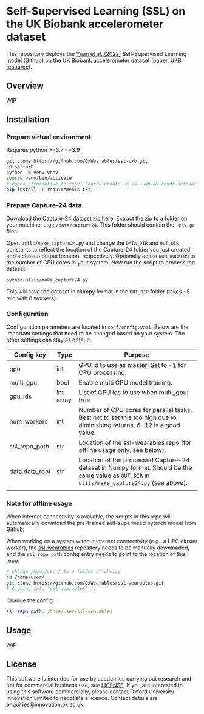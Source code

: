 # Self-Supervised Learning (SSL) on the UK Biobank accelerometer dataset

This repository deploys the [Yuan et al. (2022)](https://arxiv.org/abs/2206.02909) Self-Supervised Learning model ([Github](https://github.com/OxWearables/ssl-wearables)) on the UK Biobank accelerometer dataset ([paper](https://journals.plos.org/plosone/article?id=10.1371/journal.pone.0169649), [UKB resource](https://biobank.ctsu.ox.ac.uk/crystal/label.cgi?id=1008)).

## Overview
WIP

## Installation
### Prepare virtual environment
Requires python >=3.7 <=3.9
```bash
git clone https://github.com/OxWearables/ssl-ukb.git
cd ssl-ukb
python -m venv venv
source venv/bin/activate
# conda alternative to venv: 'conda create -n ssl-ukb && conda activate ssl-ukb'
pip install -r requirements.txt
```

### Prepare Capture-24 data
Download the Capture-24 dataset zip [here](https://ora.ox.ac.uk/objects/uuid:99d7c092-d865-4a19-b096-cc16440cd001). Extract the zip to a folder on your machine, e.g.: `/data/capture24`. This folder should contain the `.csv.gz` files. 

Open `utils/make_capture24.py` and change the `DATA_DIR` and `OUT_DIR` constants to reflect the location of the Capture-24 folder you just created and a chosen output location, respectively. Optionally adjust `NUM_WORKERS` to the number of CPU cores in your system. Now run the script to process the dataset:

```bash
python utils/make_capture24.py
```

This will save the dataset in Numpy format in the `OUT_DIR` folder (takes ~5 min with 8 workers).

### Configuration
Configuration parameters are located in `conf/config.yaml`. Below are the important settings that **need** to be changed based on your system. The other settings can stay as default.

| Config key     | Type      | Purpose                                                                                                                                       |
|----------------|-----------|-----------------------------------------------------------------------------------------------------------------------------------------------|
| gpu            | int       | GPU id to use as master. Set to -1 for CPU processing.                                                                                        |
| multi_gpu      | bool      | Enable multi GPU model training.                                                                                                              |
| gpu_ids        | int array | List of GPU ids to use when multi_gpu: true                                                                                                   |
| num_workers    | int       | Number of CPU cores for parallel tasks. Best not to set this too high due to diminishing returns, 6-12 is a good value.                       |
| ssl_repo_path  | str       | Location of the ssl-wearables repo (for offline usage only, see below).                                                                       |
| data.data_root | str       | Location of the processed Capture-24 dataset in Numpy format. Should be the same value as `OUT_DIR` in `utils/make_capture24.py` (see above). |
|                |           |                                                                                                                                               |

### Note for offline usage
When internet connectivity is available, the scripts in this repo will automatically download the pre-trained self-supervised pytorch model from Github.

When working on a system without internet connectivity (e.g.: a HPC cluster worker), the [ssl-wearables](https://github.com/OxWearables/ssl-wearables) repository needs to be manually downloaded, and the `ssl_repo_path` config entry needs to point to the location of this repo:

```bash
# change /home/user/ to a folder of choice
cd /home/user/
git clone https://github.com/OxWearables/ssl-wearables.git
# Cloning into 'ssl-wearables'...
```
Change the config:
```yaml
ssl_repo_path: /home/user/ssl-wearables
```

## Usage
WIP

## License
This software is intended for use by academics carrying out research and not for commercial business use, see [LICENSE](LICENSE.md). If you are interested in using this software commercially,
please contact Oxford University Innovation Limited to negotiate a licence. Contact details are enquiries@innovation.ox.ac.uk